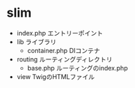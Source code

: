 # slim

- index.php エントリーポイント
- lib ライブラリ
    - container.php DIコンテナ
- routing ルーティングディレクトリ 
    - base.php ルーティングのindex.php
- view TwigのHTMLファイル